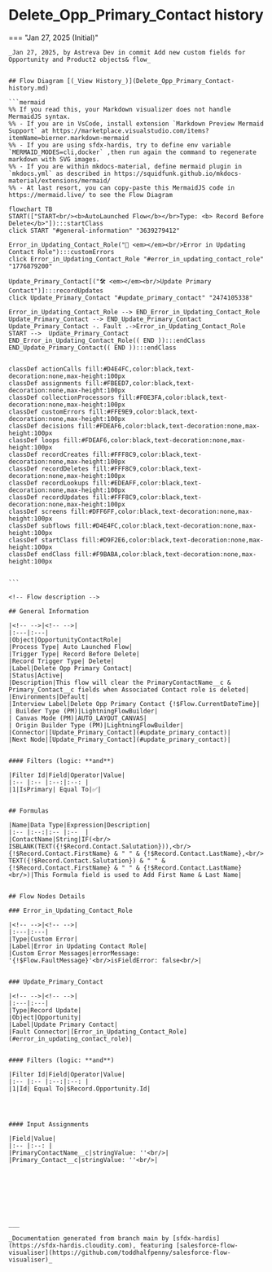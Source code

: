 # Delete_Opp_Primary_Contact history

<!-- This page has been generated to be viewed with mkdocs-material, you can not view it just as markdown . Activate tab plugin following the doc at https://squidfunk.github.io/mkdocs-material/reference/content-tabs/ -->

=== "Jan 27, 2025 (Initial)"

    _Jan 27, 2025, by Astreva Dev in commit Add new custom fields for Opportunity and Product2 objects& flow_

    
    ## Flow Diagram [(_View History_)](Delete_Opp_Primary_Contact-history.md)
    
    ```mermaid
    %% If you read this, your Markdown visualizer does not handle MermaidJS syntax.
    %% - If you are in VsCode, install extension `Markdown Preview Mermaid Support` at https://marketplace.visualstudio.com/items?itemName=bierner.markdown-mermaid
    %% - If you are using sfdx-hardis, try to define env variable `MERMAID_MODES=cli,docker` ,then run again the command to regenerate markdown with SVG images.
    %% - If you are within mkdocs-material, define mermaid plugin in `mkdocs.yml` as described in https://squidfunk.github.io/mkdocs-material/extensions/mermaid/
    %% - At last resort, you can copy-paste this MermaidJS code in https://mermaid.live/ to see the Flow Diagram
    
    flowchart TB
    START(["START<br/><b>AutoLaunched Flow</b></br>Type: <b> Record Before Delete</b>"]):::startClass
    click START "#general-information" "3639279412"
    
    Error_in_Updating_Contact_Role("🚫 <em></em><br/>Error in Updating Contact Role"):::customErrors
    click Error_in_Updating_Contact_Role "#error_in_updating_contact_role" "1776879200"
    
    Update_Primary_Contact[("🛠️ <em></em><br/>Update Primary Contact")]:::recordUpdates
    click Update_Primary_Contact "#update_primary_contact" "2474105338"
    
    Error_in_Updating_Contact_Role --> END_Error_in_Updating_Contact_Role
    Update_Primary_Contact --> END_Update_Primary_Contact
    Update_Primary_Contact -. Fault .->Error_in_Updating_Contact_Role
    START -->  Update_Primary_Contact
    END_Error_in_Updating_Contact_Role(( END )):::endClass
    END_Update_Primary_Contact(( END )):::endClass
    
    
    classDef actionCalls fill:#D4E4FC,color:black,text-decoration:none,max-height:100px
    classDef assignments fill:#FBEED7,color:black,text-decoration:none,max-height:100px
    classDef collectionProcessors fill:#F0E3FA,color:black,text-decoration:none,max-height:100px
    classDef customErrors fill:#FFE9E9,color:black,text-decoration:none,max-height:100px
    classDef decisions fill:#FDEAF6,color:black,text-decoration:none,max-height:100px
    classDef loops fill:#FDEAF6,color:black,text-decoration:none,max-height:100px
    classDef recordCreates fill:#FFF8C9,color:black,text-decoration:none,max-height:100px
    classDef recordDeletes fill:#FFF8C9,color:black,text-decoration:none,max-height:100px
    classDef recordLookups fill:#EDEAFF,color:black,text-decoration:none,max-height:100px
    classDef recordUpdates fill:#FFF8C9,color:black,text-decoration:none,max-height:100px
    classDef screens fill:#DFF6FF,color:black,text-decoration:none,max-height:100px
    classDef subflows fill:#D4E4FC,color:black,text-decoration:none,max-height:100px
    classDef startClass fill:#D9F2E6,color:black,text-decoration:none,max-height:100px
    classDef endClass fill:#F9BABA,color:black,text-decoration:none,max-height:100px
    
    
    ```
    
    <!-- Flow description -->
    
    ## General Information
    
    |<!-- -->|<!-- -->|
    |:---|:---|
    |Object|OpportunityContactRole|
    |Process Type| Auto Launched Flow|
    |Trigger Type| Record Before Delete|
    |Record Trigger Type| Delete|
    |Label|Delete Opp Primary Contact|
    |Status|Active|
    |Description|This flow will clear the PrimaryContactName__c & Primary_Contact__c fields when Associated Contact role is deleted|
    |Environments|Default|
    |Interview Label|Delete Opp Primary Contact {!$Flow.CurrentDateTime}|
    | Builder Type (PM)|LightningFlowBuilder|
    | Canvas Mode (PM)|AUTO_LAYOUT_CANVAS|
    | Origin Builder Type (PM)|LightningFlowBuilder|
    |Connector|[Update_Primary_Contact](#update_primary_contact)|
    |Next Node|[Update_Primary_Contact](#update_primary_contact)|
    
    
    #### Filters (logic: **and**)
    
    |Filter Id|Field|Operator|Value|
    |:-- |:-- |:--:|:--: |
    |1|IsPrimary| Equal To|✅|
    
    
    ## Formulas
    
    |Name|Data Type|Expression|Description|
    |:-- |:--:|:-- |:--  |
    |ContactName|String|IF(<br/>   ISBLANK(TEXT({!$Record.Contact.Salutation})),<br/>   {!$Record.Contact.FirstName} & " " & {!$Record.Contact.LastName},<br/>   TEXT({!$Record.Contact.Salutation}) & " " & {!$Record.Contact.FirstName} & " " & {!$Record.Contact.LastName}<br/>)|This Formula field is used to Add First Name & Last Name|
    
    
    ## Flow Nodes Details
    
    ### Error_in_Updating_Contact_Role
    
    |<!-- -->|<!-- -->|
    |:---|:---|
    |Type|Custom Error|
    |Label|Error in Updating Contact Role|
    |Custom Error Messages|errorMessage: '{!$Flow.FaultMessage}'<br/>isFieldError: false<br/>|
    
    
    ### Update_Primary_Contact
    
    |<!-- -->|<!-- -->|
    |:---|:---|
    |Type|Record Update|
    |Object|Opportunity|
    |Label|Update Primary Contact|
    |Fault Connector|[Error_in_Updating_Contact_Role](#error_in_updating_contact_role)|
    
    
    #### Filters (logic: **and**)
    
    |Filter Id|Field|Operator|Value|
    |:-- |:-- |:--:|:--: |
    |1|Id| Equal To|$Record.Opportunity.Id|
    
    
    
    
    #### Input Assignments
    
    |Field|Value|
    |:-- |:--: |
    |PrimaryContactName__c|stringValue: ''<br/>|
    |Primary_Contact__c|stringValue: ''<br/>|
    
    
    
    
    
    
    
    
    ___
    
    _Documentation generated from branch main by [sfdx-hardis](https://sfdx-hardis.cloudity.com), featuring [salesforce-flow-visualiser](https://github.com/toddhalfpenny/salesforce-flow-visualiser)_

